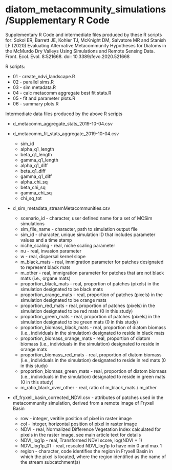 # diatom_metacommunity_simulations/Supplementary R Code

Supplementary R Code and intermediate files produced by these R scripts for:
Sokol ER, Barrett JE, Kohler TJ, McKnight DM, Salvatore MR and Stanish LF (2020) Evaluating Alternative Metacommunity Hypotheses for Diatoms in the McMurdo Dry Valleys Using Simulations and Remote Sensing Data. Front. Ecol. Evol. 8:521668. doi: 10.3389/fevo.2020.521668

R scripts:
 - 01 - create_ndvi_landscape.R
 - 02 - parallel sims.R
 - 03 - sim metadata.R
 - 04 - calc metacomm aggregate best fit stats.R
 - 05 - fit and parameter plots.R
 - 06 - summary plots.R
 
Intermediate data files produced by the above R scripts
 - d_metacomm_aggregate_stats_2019-10-04.csv
 - d_metacomm_fit_stats_aggregate_2019-10-04.csv
	- sim_id	
	- alpha_q1_length	
	- beta_q1_length	
	- gamma_q1_length	
	- alpha_q1_diff	
	- beta_q1_diff	
	- gamma_q1_diff	
	- alpha_chi_sq	
	- beta_chi_sq	
	- gamma_chi_sq	
	- chi_sq_tot

 - d_sim_metadata_streamMetacommunities.csv
	- scenario_id - character, user defined name for a set of MCSim simulations
	- sim_file_name - character, path to simulation output file
	- sim_id - character, unique simulation ID that includes parameter values and a time stamp
	- niche_scaling	- real, niche scaling parameter
	- nu - real, invasion parameter	
	- w	- real, dispersal kernel slope
	- m_black_mats - real, immigration parameter for patches designated to represent black mats	
	- m_other - real, immigration parameter for patches that are not black mats (i.e., organe mats)	
	- proportion_black_mats	- real, proportion of patches (pixels) in the simulation designated to be black mats
	- proportion_orange_mats - real, proportion of patches (pixels) in the simulation designated to be orange mats	
	- proportion_red_mats - real, proportion of patches (pixels) in the simulation designated to be red mats (0 in this study)	
	- proportion_green_mats - real, proportion of patches (pixels) in the simulation designated to be green mats (0 in this study)	
	- proportion_biomass_black_mats - real, proportion of diatom biomass (i.e., individuals in the simulation) designated to reside in black mats	
	- proportion_biomass_orange_mats - real, proportion of diatom biomass (i.e., individuals in the simulation) designated to reside in orange mats		
	- proportion_biomass_red_mats - real, proportion of diatom biomass (i.e., individuals in the simulation) designated to reside in red mats (0 in this study)		
	- proportion_biomass_green_mats - real, proportion of diatom biomass (i.e., individuals in the simulation) designated to reside in green mats (0 in this study)		
	- m_ratio_black_over_other - real, ratio of m_black_mats / m_other
 - df_fryxell_basin_corrected_NDVI.csv - attributes of patches used in the metacommunity simulation, derived from a remote image of Fryxell Basin
	- row - integer, veritile position of pixel in raster image
	- col - integer, horizontal position of pixel in raster image
	- NDVI - real, Normalized Difference Vegetation Index calculated for pixels in the raster image, see main article text for details
	- NDVI_log1p - real, Transformed NDVI score, log(NDVI + 1)
	- NDVI_log1p_01 - real, rescaled NDVI_log1p to have min 0 and max 1
	- region - character, code identifies the region in Fryxell Basin in which the pixel is located, where the region identified as the name of the stream subcatchment(s) 
